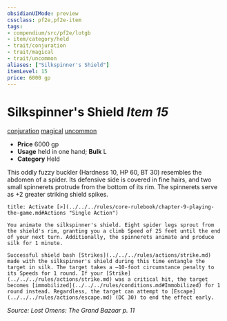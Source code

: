 ```yaml
---
obsidianUIMode: preview
cssclass: pf2e,pf2e-item
tags:
- compendium/src/pf2e/lotgb
- item/category/held
- trait/conjuration
- trait/magical
- trait/uncommon
aliases: ["Silkspinner's Shield"]
itemLevel: 15
price: 6000 gp
---
```

# Silkspinner's Shield *Item 15*  
[conjuration](../../../rules/traits/conjuration.md)  [magical](../../../rules/traits/magical.md)  [uncommon](../../../rules/traits/uncommon.md)  

- **Price** 6000 gp
- **Usage** held in one hand; **Bulk** L
- **Category** Held

This oddly fuzzy buckler (Hardness 10, HP 60, BT 30) resembles the abdomen of a spider. Its defensive side is covered in fine hairs, and two small spinnerets protrude from the bottom of its rim. The spinnerets serve as +2 greater striking shield spikes.

```ad-embed-ability
title: Activate [>](../../../rules/core-rulebook/chapter-9-playing-the-game.md#Actions "Single Action")

You animate the silkspinner's shield. Eight spider legs sprout from the shield's rim, granting you a climb Speed of 25 feet until the end of your next turn. Additionally, the spinnerets animate and produce silk for 1 minute.

Successful shield bash [Strikes](../../../rules/actions/strike.md) made with the silkspinner's shield during this time entangle the target in silk. The target takes a –10-foot circumstance penalty to its Speeds for 1 round. If your [Strike](../../../rules/actions/strike.md) was a critical hit, the target becomes [immobilized](../../../rules/conditions.md#Immobilized) for 1 round instead. Regardless, the target can attempt to [Escape](../../../rules/actions/escape.md) (DC 30) to end the effect early.
```

*Source: Lost Omens: The Grand Bazaar p. 11*
